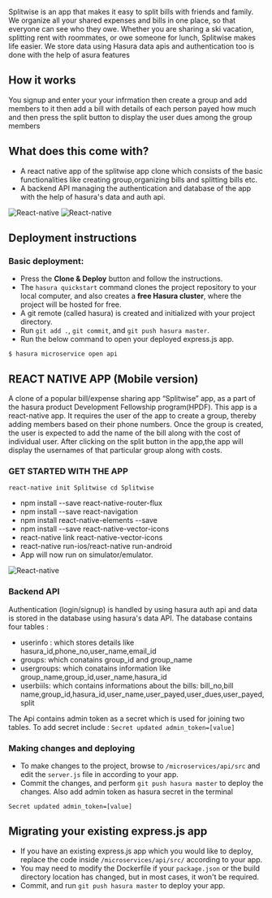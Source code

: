 Splitwise is an app that makes it easy to split bills with friends and family. We organize all your shared expenses and bills in one place, so that everyone can see who they owe. Whether you are sharing a ski vacation, splitting rent with roommates, or owe someone for lunch, Splitwise makes life easier. We store data using Hasura data apis and authentication too is done with the help of asura features

## How it works

You signup and enter your your infrmation then create a group and add members to it then add a bill with details of each person payed how much and then press the split button to display the user dues among the group members

## What does this come with?

* A react native app of the splitwise app clone which consists of the basic functionalities like creating group,organizing bills and splitting bills etc.
* A backend API managing the authentication and database of the app with the help of hasura's data and auth api.

![React-native](https://github.com/Ash-D23/spliwise-app-clone/blob/master/readme-assets/1.png) ![React-native](https://github.com/Ash-D23/spliwise-app-clone/blob/master/readme-assets/2.png)

## Deployment instructions

### Basic deployment:

* Press the **Clone & Deploy** button and follow the instructions.
* The `hasura quickstart` command clones the project repository to your local computer, and also creates a **free Hasura cluster**, where the project will be hosted for free.
* A git remote (called hasura) is created and initialized with your project directory.
* Run `git add .`, `git commit`, and `git push hasura master`.
* Run the below command to open your deployed express.js app.
``` shell
$ hasura microservice open api
```
## REACT NATIVE APP (Mobile version)

A clone of a popular bill/expense sharing app “Splitwise” app, as a part of the hasura product Development  Fellowship program(HPDF). This app is a react-native app. It requires the user of the app to create a group, thereby adding members based on their phone numbers. Once the group is created, the user is expected to add the name of the bill along with the cost of individual user. After clicking on the split button in the app,the app will display the usernames of that particular group  along with costs.

### GET STARTED WITH THE APP

`react-native init Splitwise
cd Splitwise`
* npm install --save react-native-router-flux
* npm install --save react-navigation
* npm install react-native-elements --save
* npm install --save react-native-vector-icons
* react-native link react-native-vector-icons
* react-native run-ios/react-native run-android
* App will now run on simulator/emulator.


![React-native](https://github.com/Ash-D23/spliwise-app-clone/blob/master/readme-assets/Simulator%20Screen%20Shot%2005-Mar-2018%2C%2012.17.50%20AM.png)

### Backend API

Authentication (login/signup) is handled by using hasura auth api and data is stored in the database using hasura's data API.
The database contains four tables :
* userinfo : which stores details like hasura_id,phone_no,user_name,email_id
* groups: which conatains group_id and group_name
* usergroups: which conatains information like group_name,group_id,user_name,hasura_id
* userbiils: which contains informations about the bills: bill_no,bill name,group_id,hasura_id,user_name,user_payed,user_dues,user_payed,split

The Api contains admin token as a secret which is used for joining two tables. To add secret include :
``` Secret updated admin_token=[value] ```

### Making changes and deploying

* To make changes to the project, browse to `/microservices/api/src` and edit the `server.js` file in according to your app.
* Commit the changes, and perform `git push hasura master` to deploy the changes. Also add admin token as hasura secret in the terminal
``` 
Secret updated admin_token=[value]

```

## Migrating your existing express.js app

* If you have an existing express.js app which you would like to deploy, replace the code inside `/microservices/api/src/` according to your app.
* You may need to modify the Dockerfile if your `package.json` or the build directory location has changed, but in most cases, it won't be required.
* Commit, and run `git push hasura master` to deploy your app.


